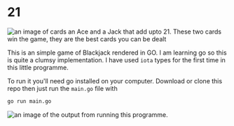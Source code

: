 # 21

![an image of cards an Ace and a Jack that add upto 21. These two cards win the game, they are the best cards you can be dealt](http://1tsip9tt643kufi0v3m1s4is-wpengine.netdna-ssl.com/wp-content/uploads/2014/06/blackjack690x400.jpg)

This is an simple game of Blackjack rendered in GO. I am learning go so this is quite a clumsy implementation. I have used `iota` types for the first time in this little programme.

To run it you'll need go installed on your computer. Download or clone this repo then just run the `main.go` file with

```sh
go run main.go
```

![an image of the output from running this programme.](https://user-images.githubusercontent.com/4499581/51079073-b8b25800-16b8-11e9-8e0a-b0c151e151ff.jpg)
